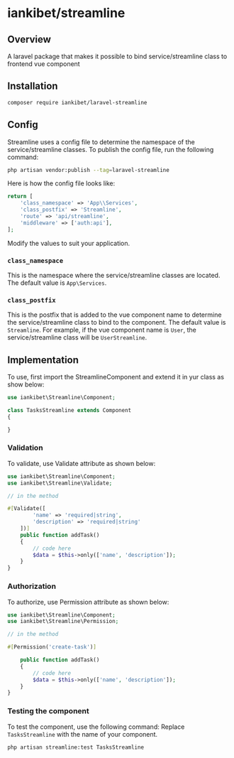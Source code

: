 # iankibet/streamline

## Overview

A laravel package that makes it possible to bind service/streamline class to frontend vue component

## Installation

```sh
composer require iankibet/laravel-streamline
```

## Config

Streamline uses a config file to determine the namespace of the service/streamline classes. To publish the config file, run the following command:

```sh
php artisan vendor:publish --tag=laravel-streamline
```

Here is how the config file looks like:
    
```php
return [
    'class_namespace' => 'App\\Services',
    'class_postfix' => 'Streamline',
    'route' => 'api/streamline',
    'middleware' => ['auth:api'],
];
```

Modify the values to suit your application.

### ```class_namespace```

This is the namespace where the service/streamline classes are located. The default value is `App\Services`.

### ```class_postfix```

This is the postfix that is added to the vue component name to determine the service/streamline class to bind to the component. The default value is `Streamline`. For example, if the vue component name is `User`, the service/streamline class will be `UserStreamline`.

## Implementation
To use, first import the StreamlineComponent and extend it in yur class as show below:

```php
use iankibet\Streamline\Component;

class TasksStreamline extends Component
{

}
```

### Validation
To validate, use Validate attribute as shown below:

```php
use iankibet\Streamline\Component;
use iankibet\Streamline\Validate;

// in the method

#[Validate([
        'name' => 'required|string',
        'description' => 'required|string'
    ])]
    public function addTask()
    {
        // code here
        $data = $this->only(['name', 'description']);
    }
}
```

### Authorization

To authorize, use Permission attribute as shown below:

```php
use iankibet\Streamline\Component;
use iankibet\Streamline\Permission;

// in the method

#[Permission('create-task')]

    public function addTask()
    {
        // code here
        $data = $this->only(['name', 'description']);
    }
}
```

### Testing the component

To test the component, use the following command: Replace `TasksStreamline` with the name of your component.

```sh
php artisan streamline:test TasksStreamline
```
